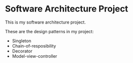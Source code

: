 # Software Architecture Project

This is my software architecture project.

These are the design patterns in my project:

* Singleton
* Chain-of-resposibility
* Decorator
* Model-view-controller

